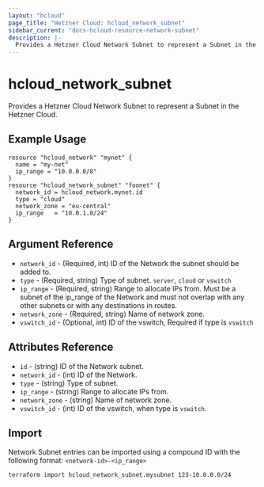 ```yaml
---
layout: "hcloud"
page_title: "Hetzner Cloud: hcloud_network_subnet"
sidebar_current: "docs-hcloud-resource-network-subnet"
description: |-
  Provides a Hetzner Cloud Network Subnet to represent a Subnet in the Hetzner Cloud.
---
```


# hcloud_network_subnet

 Provides a Hetzner Cloud Network Subnet to represent a Subnet in the Hetzner Cloud.

## Example Usage

```hcl
resource "hcloud_network" "mynet" {
  name = "my-net"
  ip_range = "10.0.0.0/8"
}
resource "hcloud_network_subnet" "foonet" {
  network_id = hcloud_network.mynet.id
  type = "cloud"
  network_zone = "eu-central"
  ip_range   = "10.0.1.0/24"
}

```

## Argument Reference

- `network_id` - (Required, int) ID of the Network the subnet should be added to.
- `type` - (Required, string) Type of subnet. `server`, `cloud` or `vswitch`
- `ip_range` - (Required, string) Range to allocate IPs from. Must be a subnet of the ip_range of the Network and must not overlap with any other subnets or with any destinations in routes.
- `network_zone` - (Required, string) Name of network zone.
- `vswitch_id` - (Optional, int) ID of the vswitch, Required if type is `vswitch`

## Attributes Reference

- `id` - (string) ID of the Network subnet.
- `network_id` - (int) ID of the Network.
- `type` - (string) Type of subnet.
- `ip_range` - (string) Range to allocate IPs from.
- `network_zone` - (string) Name of network zone.
- `vswitch_id` - (int) ID of the vswitch, when type is `vswitch`.

## Import

Network Subnet entries can be imported using a compound ID with the following format:
`<network-id>-<ip_range>`

```
terraform import hcloud_network_subnet.mysubnet 123-10.0.0.0/24
```
